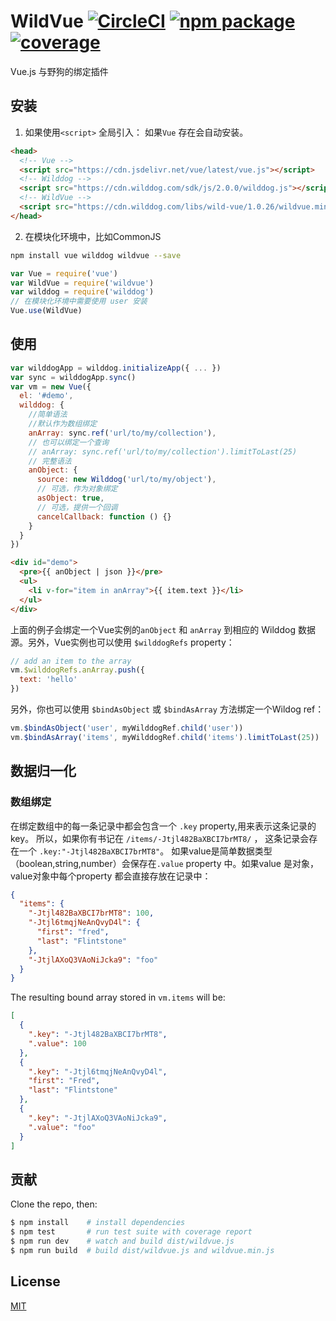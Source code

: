 # WildVue [![CircleCI](https://circleci.com/gh/WildDogTeam/lib-js-wild-vue.svg?style=svg)](https://circleci.com/gh/WildDogTeam/lib-js-wild-vue) [![npm package](https://img.shields.io/npm/v/wildvue.svg)](https://www.npmjs.com/package/wildvue) [![coverage](https://img.shields.io/codecov/c/github/vuejs/wildvue.svg)](https://codecov.io/github/vuejs/wildvue)

Vue.js 与野狗的绑定插件

## 安装

1. 如果使用`<script>` 全局引入： 如果`Vue` 存在会自动安装。

  ``` html
  <head>
    <!-- Vue -->
    <script src="https://cdn.jsdelivr.net/vue/latest/vue.js"></script>
    <!-- Wilddog -->
    <script src="https://cdn.wilddog.com/sdk/js/2.0.0/wilddog.js"></script>
    <!-- WildVue -->
    <script src="https://cdn.wilddog.com/libs/wild-vue/1.0.26/wildvue.min.js"></script>
  </head>
  ```

2. 在模块化环境中，比如CommonJS

  ``` bash
  npm install vue wilddog wildvue --save
  ```

  ``` js
  var Vue = require('vue')
  var WildVue = require('wildvue')
  var wilddog = require('wilddog')
  // 在模块化环境中需要使用 user 安装
  Vue.use(WildVue)
  ```

## 使用

``` js
var wilddogApp = wilddog.initializeApp({ ... })
var sync = wilddogApp.sync()
var vm = new Vue({
  el: '#demo',
  wilddog: {
    //简单语法
    //默认作为数组绑定
    anArray: sync.ref('url/to/my/collection'),
    // 也可以绑定一个查询
    // anArray: sync.ref('url/to/my/collection').limitToLast(25)
    // 完整语法
    anObject: {
      source: new Wilddog('url/to/my/object'),
      // 可选，作为对象绑定
      asObject: true,
      // 可选，提供一个回调
      cancelCallback: function () {}
    }
  }
})
```

``` html
<div id="demo">
  <pre>{{ anObject | json }}</pre>
  <ul>
    <li v-for="item in anArray">{{ item.text }}</li>
  </ul>
</div>
```

上面的例子会绑定一个Vue实例的`anObject` 和 `anArray` 到相应的 Wilddog 数据源。另外，Vue实例也可以使用 `$wilddogRefs` property：

``` js
// add an item to the array
vm.$wilddogRefs.anArray.push({
  text: 'hello'
})
```

另外，你也可以使用 `$bindAsObject` 或 `$bindAsArray` 方法绑定一个Wildog ref：

``` js
vm.$bindAsObject('user', myWilddogRef.child('user'))
vm.$bindAsArray('items', myWilddogRef.child('items').limitToLast(25))
```

## 数据归一化

### 数组绑定

在绑定数组中的每一条记录中都会包含一个 `.key` property,用来表示这条记录的key。 所以，如果你有书记在 `/items/-Jtjl482BaXBCI7brMT8/` ， 这条记录会存在一个 `.key:"-Jtjl482BaXBCI7brMT8"`。
如果value是简单数据类型（boolean,string,number）会保存在`.value` property 中。如果value 是对象，value对象中每个property 都会直接存放在记录中：

``` json
{
  "items": {
    "-Jtjl482BaXBCI7brMT8": 100,
    "-Jtjl6tmqjNeAnQvyD4l": {
      "first": "fred",
      "last": "Flintstone"
    },
    "-JtjlAXoQ3VAoNiJcka9": "foo"
  }
}
```

The resulting bound array stored in `vm.items` will be:

``` json
[
  {
    ".key": "-Jtjl482BaXBCI7brMT8",
    ".value": 100
  },
  {
    ".key": "-Jtjl6tmqjNeAnQvyD4l",
    "first": "Fred",
    "last": "Flintstone"
  },
  {
    ".key": "-JtjlAXoQ3VAoNiJcka9",
    ".value": "foo"
  }
]
```

## 贡献

Clone the repo, then:

```bash
$ npm install    # install dependencies
$ npm test       # run test suite with coverage report
$ npm run dev    # watch and build dist/wildvue.js
$ npm run build  # build dist/wildvue.js and wildvue.min.js
```
## License

[MIT](http://opensource.org/licenses/MIT)